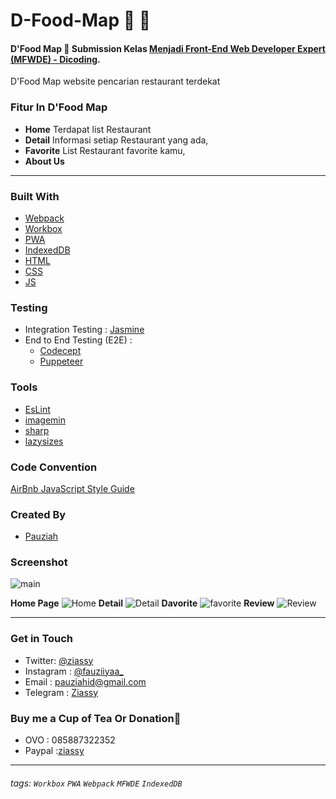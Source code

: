 # D-Food-Map 🍔 🍕

#### D'Food Map 🍟  Submission Kelas [Menjadi Front-End Web Developer Expert (MFWDE) - Dicoding](https://www.dicoding.com/academies/219).

D'Food Map website pencarian restaurant terdekat

### Fitur In D'Food Map
- __Home__ Terdapat list Restaurant
- __Detail__ Informasi setiap Restaurant yang ada,
- __Favorite__ List Restaurant favorite kamu,
- __About Us__

---

### Built With

- [Webpack](https://webpack.js.org/)
- [Workbox](https://developers.google.com/web/tools/workbox)
- [PWA](https://developers.google.com/web/progressive-web-apps)
- [IndexedDB](https://developers.google.com/web/ilt/pwa/working-with-indexeddb)
- [HTML](https://www.w3schools.com/html/)
- [CSS](https://www.w3schools.com/css/)
- [JS](https://www.javascript.com/)

### Testing

- Integration Testing : [Jasmine](https://jasmine.github.io/)
- End to End Testing (E2E) :
  - [Codecept](https://codecept.io/)
  - [Puppeteer](https://codecept.io/helpers/Puppeteer/#seeinsource)

### Tools

- [EsLint](https://eslint.org/)
- [imagemin](https://github.com/imagemin/imagemin)
- [sharp](https://sharp.pixelplumbing.com/)
- [lazysizes](https://www.npmjs.com/package/lazysizes)

### Code Convention

[AirBnb JavaScript Style Guide](https://github.com/airbnb/javascript)

### Created By
- [Pauziah](https://github.com/ziassy)

### Screenshot
![main](screenshoot/foodmap.gif)

__Home Page__
![Home](screenshoot/home.JPG)
__Detail__
![Detail](screenshoot/deatil.JPG)
__Davorite__
![favorite](screenshoot/favorite.JPG)
__Review__
![Review](screenshoot/review.JPG)

---

### Get in Touch 

- Twitter: [@ziassy](https://twitter.com/ZIASSY1)
- Instagram : [@fauziiyaa_](https://www.instagram.com/fauziiyaa_/)
- Email : [pauziahid@gmail.com](mailto:pauziahid@gmail.com)
- Telegram : [Ziassy](https://t.me/ziassy)

### Buy me a Cup of Tea Or Donation🍺

- OVO : 085887322352
- Paypal :[ziassy](https://www.paypal.me/ziassy)

---

###### tags: `Workbox` `PWA` `Webpack` `MFWDE` `IndexedDB`
